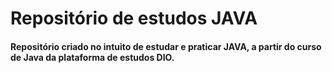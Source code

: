 # Repositório de estudos JAVA

<h4>
  Repositório criado no intuito de estudar e praticar JAVA, a partir do curso de Java da plataforma de estudos DIO. 
</h4>

